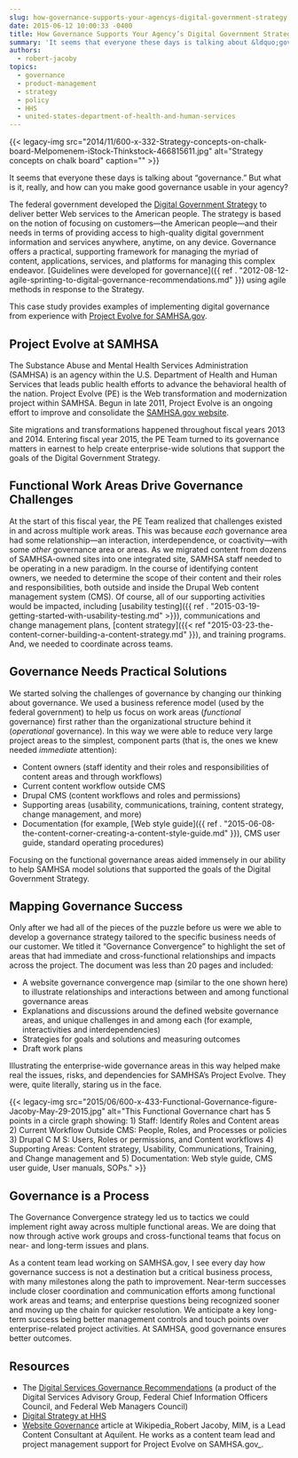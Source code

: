 ```yaml
---
slug: how-governance-supports-your-agencys-digital-government-strategy
date: 2015-06-12 10:00:33 -0400
title: How Governance Supports Your Agency’s Digital Government Strategy
summary: 'It seems that everyone these days is talking about &ldquo;governance.&rdquo; But what is it, really, and how can you make good governance usable in your agency? The federal government developed the Digital Government Strategy to deliver better Web services to the American people. The strategy is based on the notion of focusing on customers&mdash;the American'
authors:
  - robert-jacoby
topics:
  - governance
  - product-management
  - strategy
  - policy
  - HHS
  - united-states-department-of-health-and-human-services
---
```


{{< legacy-img src="2014/11/600-x-332-Strategy-concepts-on-chalk-board-Melpomenem-iStock-Thinkstock-466815611.jpg" alt="Strategy concepts on chalk board" caption="" >}} 

It seems that everyone these days is talking about “governance.” But what is it, really, and how can you make good governance usable in your agency?

The federal government developed the [Digital Government Strategy](https://www.whitehouse.gov/sites/default/files/omb/egov/digital-government/digital-government.html) to deliver better Web services to the American people. The strategy is based on the notion of focusing on customers—the American people—and their needs in terms of providing access to high-quality digital government information and services anywhere, anytime, on any device. Governance offers a practical, supporting framework for managing the myriad of content, applications, services, and platforms for managing this complex endeavor. [Guidelines were developed for governance]({{ ref . "2012-08-12-agile-sprinting-to-digital-governance-recommendations.md" }}) using agile methods in response to the Strategy.

This case study provides examples of implementing digital governance from experience with [Project Evolve for SAMHSA.gov](http://blog.samhsa.gov/category/evolve).

## Project Evolve at SAMHSA

The Substance Abuse and Mental Health Services Administration (SAMHSA) is an agency within the U.S. Department of Health and Human Services that leads public health efforts to advance the behavioral health of the nation. Project Evolve (PE) is the Web transformation and modernization project within SAMHSA. Begun in late 2011, Project Evolve is an ongoing effort to improve and consolidate the [SAMHSA.gov website](http://www.samhsa.gov/).

Site migrations and transformations happened throughout fiscal years 2013 and 2014. Entering fiscal year 2015, the PE Team turned to its governance matters in earnest to help create enterprise-wide solutions that support the goals of the Digital Government Strategy.

## Functional Work Areas Drive Governance Challenges

At the start of this fiscal year, the PE Team realized that challenges existed in and across multiple work areas. This was because _each_ governance area had some relationship—an interaction, interdependence, or coactivity—with some _other_ governance area or areas. As we migrated content from dozens of SAMHSA-owned sites into one integrated site, SAMHSA staff needed to be operating in a new paradigm. In the course of identifying content owners, we needed to determine the scope of their content and their roles and responsibilities, both outside and inside the Drupal Web content management system (CMS). Of course, all of our supporting activities would be impacted, including [usability testing]({{ ref . "2015-03-19-getting-started-with-usability-testing.md" >}}), communications and change management plans, [content strategy]({{< ref "2015-03-23-the-content-corner-building-a-content-strategy.md" }}), and training programs. And, we needed to coordinate across teams.

## Governance Needs Practical Solutions

We started solving the challenges of governance by changing our thinking about governance. We used a business reference model (used by the federal government) to help us focus on work areas (_functional_ governance) first rather than the organizational structure behind it (_operational_ governance). In this way we were able to reduce very large project areas to the simplest, component parts (that is, the ones we knew needed _immediate_ attention):

  * Content owners (staff identity and their roles and responsibilities of content areas and through workflows)
  * Current content workflow outside CMS
  * Drupal CMS (content workflows and roles and permissions)
  * Supporting areas (usability, communications, training, content strategy, change management, and more)
  * Documentation (for example, [Web style guide]({{ ref . "2015-06-08-the-content-corner-creating-a-content-style-guide.md" }}), CMS user guide, standard operating procedures)

Focusing on the functional governance areas aided immensely in our ability to help SAMHSA model solutions that supported the goals of the Digital Government Strategy.

## Mapping Governance Success

Only after we had all of the pieces of the puzzle before us were we able to develop a governance strategy tailored to the specific business needs of our customer. We titled it “Governance Convergence” to highlight the set of areas that had immediate and cross-functional relationships and impacts across the project. The document was less than 20 pages and included:

  * A website governance convergence map (similar to the one shown here) to illustrate relationships and interactions between and among functional governance areas
  * Explanations and discussions around the defined website governance areas, and unique challenges in and among each (for example, interactivities and interdependencies)
  * Strategies for goals and solutions and measuring outcomes
  * Draft work plans

Illustrating the enterprise-wide governance areas in this way helped make real the issues, risks, and dependencies for SAMHSA’s Project Evolve. They were, quite literally, staring us in the face.

{{< legacy-img src="2015/06/600-x-433-Functional-Governance-figure-Jacoby-May-29-2015.jpg" alt="This Functional Governance chart has 5 points in a circle graph showing: 1) Staff: Identify Roles and Content areas 2) Current Workflow Outside CMS: People, Roles, and Processes or policies 3) Drupal C M S: Users, Roles or permissions, and Content workflows 4) Supporting Areas: Content strategy, Usability, Communications, Training, and Change management and 5) Documentation: Web style guide, CMS user guide, User manuals, SOPs." >}}

## Governance is a Process

The Governance Convergence strategy led us to tactics we could implement right away across multiple functional areas. We are doing that now through active work groups and cross-functional teams that focus on near- and long-term issues and plans.

As a content team lead working on SAMHSA.gov, I see every day how governance success is not a destination but a critical business process, with many milestones along the path to improvement. Near-term successes include closer coordination and communication efforts among functional work areas and teams; and enterprise questions being recognized sooner and moving up the chain for quicker resolution. We anticipate a key long-term success being better management controls and touch points over enterprise-related project activities. At SAMHSA, good governance ensures better outcomes.

## Resources

  * The [Digital Services Governance Recommendations](https://www.whitehouse.gov/digitalgov/digital-services-governance-recommendations) (a product of the Digital Services Advisory Group, Federal Chief Information Officers Council, and Federal Web Managers Council)
  * [Digital Strategy at HHS](http://www.hhs.gov/web/governance/strategy.html)
  * [Website Governance](http://en.wikipedia.org/wiki/Website_governance) article at Wikipedia_Robert Jacoby, MIM, is a Lead Content Consultant at Aquilent. He works as a content team lead and project management support for Project Evolve on SAMHSA.gov_.